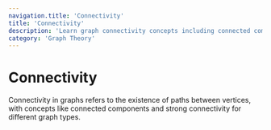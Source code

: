 ```yaml
---
navigation.title: 'Connectivity'
title: 'Connectivity'
description: 'Learn graph connectivity concepts including connected components, strongly connected components, and connectivity algorithms.'
category: 'Graph Theory'
---
```


# Connectivity

Connectivity in graphs refers to the existence of paths between vertices, with concepts like connected components and strong connectivity for different graph types.
